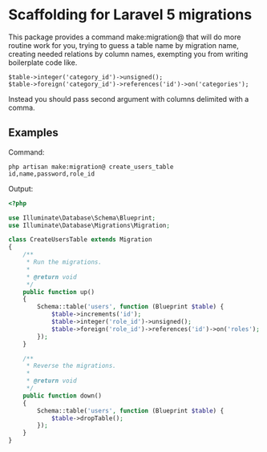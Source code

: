 # Scaffolding for Laravel 5 migrations

This package provides a command make:migration@ that will do more routine work for you, 
trying to guess a table name by migration name, creating needed relations by column 
names, exempting you from writing boilerplate code like.

```
$table->integer('category_id')->unsigned();
$table->foreign('category_id')->references('id')->on('categories');
```

Instead you should pass second argument with columns delimited with a comma.

## Examples

Command:

```
php artisan make:migration@ create_users_table id,name,password,role_id
```

Output:

```php
<?php

use Illuminate\Database\Schema\Blueprint;
use Illuminate\Database\Migrations\Migration;

class CreateUsersTable extends Migration
{
    /**
     * Run the migrations.
     *
     * @return void
     */
    public function up()
    {
        Schema::table('users', function (Blueprint $table) {
            $table->increments('id');
            $table->integer('role_id')->unsigned();
            $table->foreign('role_id')->references('id')->on('roles');
        });
    }

    /**
     * Reverse the migrations.
     *
     * @return void
     */
    public function down()
    {
        Schema::table('users', function (Blueprint $table) {
            $table->dropTable();
        });
    }
}
```
